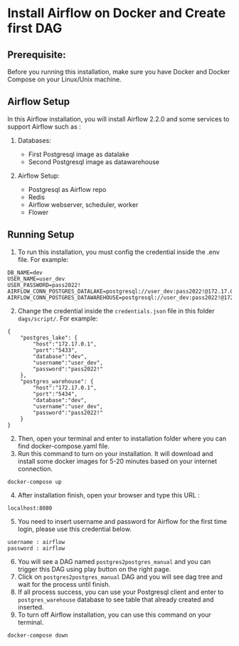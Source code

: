 # Install Airflow on Docker and Create first DAG
## Prerequisite:
Before you running this installation, make sure you have Docker and Docker Compose on your Linux/Unix machine.

## Airflow Setup
In this Airflow installation, you will install Airflow 2.2.0 and some services to support Airflow such as : 
1. Databases: 
    - First Postgresql image as datalake 
    - Second Postgresql image as datawarehouse

2. Airflow Setup:
    - Postgresql as Airflow repo
    - Redis
    - Airflow webserver, scheduler, worker
    - Flower

## Running Setup
1. To run this installation, you must config the credential inside the .env file. 
For example:
```
DB_NAME=dev
USER_NAME=user_dev
USER_PASSWORD=pass2022!
AIRFLOW_CONN_POSTGRES_DATALAKE=postgresql://user_dev:pass2022!@172.17.0.1:5433/dev
AIRFLOW_CONN_POSTGRES_DATAWAREHOUSE=postgresql://user_dev:pass2022!@172.17.0.1:5434/dev
```

2. Change the credential inside the ``credentials.json`` file in this folder ``dags/script/``.
For example:
```
{
    "postgres_lake": {
        "host":"172.17.0.1",
        "port":"5433",
        "database":"dev",
        "username":"user_dev",
        "password":"pass2022!"
    },
    "postgres_warehouse": {
        "host":"172.17.0.1",
        "port":"5434",
        "database":"dev",
        "username":"user_dev",
        "password":"pass2022!"
    }
}
```

2. Then, open your terminal and enter to installation folder where you can find docker-compose.yaml file.
3. Run this command to turn on your installation. It will download and install some docker images for 5-20 minutes based on your internet connection.
```
docker-compose up
```
4. After installation finish, open your browser and type this URL :
```
localhost:8080
```
5. You need to insert username and password for Airflow for the first time login, please use this credential below.
```
username : airflow
password : airflow
```
6. You will see a DAG named ``postgres2postgres_manual`` and you can trigger this DAG using play button on the right page.
7. Click on ``postgres2postgres_manual`` DAG and you will see dag tree and wait for the process until finish.
8. If all process success, you can use your Postgresql client and enter to ``postgres_warehouse`` database to see table that already created and inserted.
9. To turn off Airflow installation, you can use this command on your terminal.
```
docker-compose down
```
